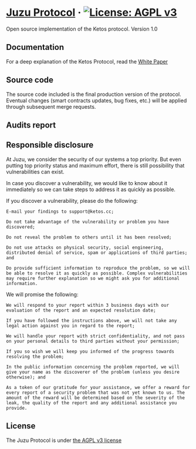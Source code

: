 # [Juzu Protocol](https://juzu.app/) &middot; [![License: AGPL v3](https://img.shields.io/badge/License-AGPL%20v3-blue.svg)](https://www.gnu.org/licenses/agpl-3.0)

Open source implementation of the Ketos protocol. Version 1.0

## Documentation

For a deep explanation of the Ketos Protocol, read the [White Paper](./docs/Juzu_Protocol_Whitepaper_v1_0.pdf)

## Source code

The source code included is the final production version of the protocol. Eventual changes (smart contracts updates, bug fixes, etc.) will be applied through subsequent merge requests.

## Audits report

## Responsible disclosure

At Juzu, we consider the security of our systems a top priority. But even putting top priority status and maximum effort, there is still possibility that vulnerabilities can exist.

In case you discover a vulnerability, we would like to know about it immediately so we can take steps to address it as quickly as possible.

If you discover a vulnerability, please do the following:

    E-mail your findings to support@ketos.cc;

    Do not take advantage of the vulnerability or problem you have discovered;

    Do not reveal the problem to others until it has been resolved;

    Do not use attacks on physical security, social engineering, distributed denial of service, spam or applications of third parties; and

    Do provide sufficient information to reproduce the problem, so we will be able to resolve it as quickly as possible. Complex vulnerabilities may require further explanation so we might ask you for additional information.

We will promise the following:

    We will respond to your report within 3 business days with our evaluation of the report and an expected resolution date;

    If you have followed the instructions above, we will not take any legal action against you in regard to the report;

    We will handle your report with strict confidentiality, and not pass on your personal details to third parties without your permission;

    If you so wish we will keep you informed of the progress towards resolving the problem;

    In the public information concerning the problem reported, we will give your name as the discoverer of the problem (unless you desire otherwise); and

    As a token of our gratitude for your assistance, we offer a reward for every report of a security problem that was not yet known to us. The amount of the reward will be determined based on the severity of the leak, the quality of the report and any additional assistance you provide.

## License

The Juzu Protocol is under [the AGPL v3 license](LICENSE.md)
